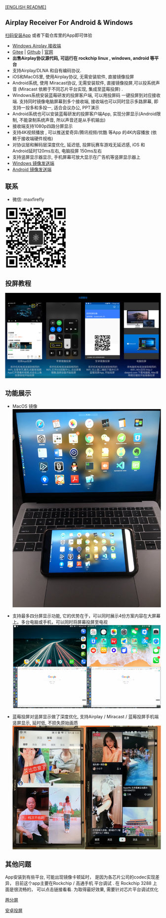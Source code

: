 [[ENGLISH README]](README_EN.md)

## Airplay Receiver For Android & Windows
[扫码安装App](https://www.pgyer.com/SSKV) 或者下载仓库里的App即可体验

- [Windows Airplay 接收端](windows-receiver)
- [Gitee]( https://gitee.com/halo-x/Airplay-SDK ) | [Github]( https://github.com/xfirefly/Airplay-SDK ) | [官网](http://deeprd.com/) 
- **出售Airplay协议源代码, 可运行在 rockchip linux , windows, android 等平台**
-	支持Airplay/DLNA 和自有编码协议.
-	iOS和MacOS里, 使用Airplay协议, 无需安装软件, 直接镜像投屏
-	Android系统, 使用 Miracast协议, 无需安装软件, 直接镜像投屏,可以投系统声音  (Miracast 依赖于不同芯片平台实现, 集成至蓝莓投屏) .
-	Windows系统安装蓝莓研发的投屏客户端, 可以用投屏码 一键投屏到对应接收端. 支持同时镜像电脑屏幕到多个接收端,  接收端也可以同时显示多路屏幕, 即支持一投多和多投一, 适合会议办公, PPT演示
-	Android系统也可以安装蓝莓研发的投屏客户端App, 实现分屏显示(Android限制, 不能录制系统声音, 所以声音还是从手机输出)
-	接收端支持1080p四路分屏显示
-	支持4K视频播放 , 可以推送爱奇异/腾讯视频/优酷 等App 的4K内容播放 (依赖于接收端硬件规格)
-	对协议层和解码层深度优化, 延迟低, 投屏玩赛车游戏无延迟感,  iOS 和Android延时120ms左右, 电脑投屏 150ms左右
-	支持竖屏显示器显示, 手机屏幕可放大显示在广告机等竖屏显示器上
- [Windows 镜像发送端](http://fenti.me/yi)
- [Android 镜像发送端](https://www.pgyer.com/QfhB)


## 联系
- 微信: maxfirefly

<img src="image/qrcode.png?raw=true" width="200" height="200">

## 投屏教程
![Alt text](image/cast.jpg?raw=true "Title")

## 功能展示
- MacOS 镜像
![Alt text](image/mac.jpg?raw=true "Title")

- 支持最多四分屏显示功能, 它的优势在于，可以同时展示4份方案内容在大屏幕上。多台电脑或手机，可以同时将屏幕投屏至电视 
![Alt text](image/four.png?raw=true "Title")

- 蓝莓投屏对竖屏显示做了深度优化, 支持Airplay / Miracast / 蓝莓投屏手机端 竖屏显示, 延时低, 不损失原始画质
![Alt text](image/v.png?raw=true "Title")

 

## 其他问题
App安装到有些平台, 可能出现镜像卡顿延时， 是因为各芯片公司的codec实现差异， 目前这个app主要在Rockchip / 高通手机 平台调试 .
在 Rockchip 3288 上面是很流畅的， 可以点击链接看看.  为取得最好效果, 需要针对芯片平台调试优化

[两分屏](https://v.youku.com/v_show/id_XNDI3MjkxMDMwOA==.html?spm=a2h3j.8428770.3416059.1)

[安卓投屏](https://v.youku.com/v_show/id_XNDI3MjkxMjE5Mg==.html?spm=a2h3j.8428770.3416059.1)
